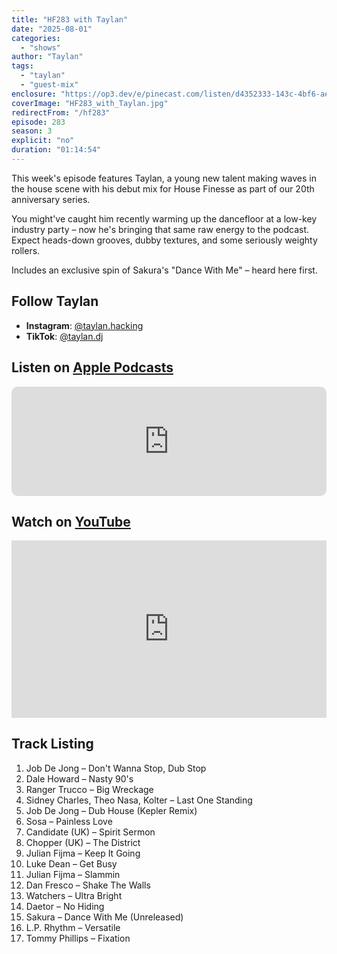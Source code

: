 ```yaml
---
title: "HF283 with Taylan"
date: "2025-08-01"
categories:
  - "shows"
author: "Taylan"
tags:
  - "taylan"
  - "guest-mix"
enclosure: "https://op3.dev/e/pinecast.com/listen/d4352333-143c-4bf6-ae0c-ca9af2201b89.mp3?source=rss&ext=asset.mp3 72078757 audio/mpeg"
coverImage: "HF283_with_Taylan.jpg"
redirectFrom: "/hf283"
episode: 283
season: 3
explicit: "no"
duration: "01:14:54"
---
```

This week's episode features Taylan, a young new talent making waves in the house scene with his debut mix for House Finesse as part of our 20th anniversary series. 

You might've caught him recently warming up the dancefloor at a low-key industry party – now he's bringing that same raw energy to the podcast. Expect heads-down grooves, dubby textures, and some seriously weighty rollers.

Includes an exclusive spin of Sakura's "Dance With Me" – heard here first.

## Follow Taylan

- **Instagram**: [@taylan.hacking](https://www.instagram.com/taylan.hacking)
- **TikTok**: [@taylan.dj](https://www.tiktok.com/@taylan.dj)

## Listen on [Apple Podcasts](https://podcasts.apple.com/gb/podcast/house-finesse/id355833875?i=1000720168259)

<iframe allow="autoplay *; encrypted-media *; fullscreen *; clipboard-write" frameborder="0" height="175" style="width:100%;max-width:660px;overflow:hidden;border-radius:10px;" sandbox="allow-forms allow-popups allow-same-origin allow-scripts allow-storage-access-by-user-activation allow-top-navigation-by-user-activation" src="https://embed.podcasts.apple.com/gb/podcast/house-finesse/id355833875?i=1000720168259"></iframe>

## Watch on [YouTube](https://www.youtube.com/watch?v=7XH0Ppv0ZcE)

<div style="position:relative;width:100%;max-width:660px;aspect-ratio:16/9;margin-bottom:1em;"><iframe src="https://www.youtube.com/embed/7XH0Ppv0ZcE" title="YouTube video player" frameborder="0" allow="accelerometer; autoplay; clipboard-write; encrypted-media; gyroscope; picture-in-picture; web-share" referrerpolicy="strict-origin-when-cross-origin" allowfullscreen style="width:100%;height:100%;position:absolute;top:0;left:0;"></iframe></div>

## Track Listing

1. Job De Jong – Don't Wanna Stop, Dub Stop
2. Dale Howard – Nasty 90's
3. Ranger Trucco – Big Wreckage
4. Sidney Charles, Theo Nasa, Kolter – Last One Standing
5. Job De Jong – Dub House (Kepler Remix)
6. Sosa – Painless Love
7. Candidate (UK) – Spirit Sermon
8. Chopper (UK) – The District
9. Julian Fijma – Keep It Going
10. Luke Dean – Get Busy
11. Julian Fijma – Slammin
12. Dan Fresco – Shake The Walls
13. Watchers – Ultra Bright
14. Daetor – No Hiding
15. Sakura – Dance With Me (Unreleased)
16. L.P. Rhythm – Versatile
17. Tommy Phillips – Fixation

